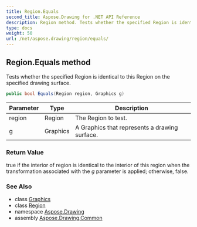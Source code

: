 ```yaml
---
title: Region.Equals
second_title: Aspose.Drawing for .NET API Reference
description: Region method. Tests whether the specified Region is identical to this Region on the specified drawing surface
type: docs
weight: 50
url: /net/aspose.drawing/region/equals/
---
```

## Region.Equals method

Tests whether the specified Region is identical to this Region on the specified drawing surface.

```csharp
public bool Equals(Region region, Graphics g)
```

| Parameter | Type | Description |
| --- | --- | --- |
| region | Region | The Region to test. |
| g | Graphics | A Graphics that represents a drawing surface. |

### Return Value

true if the interior of region is identical to the interior of this region when the transformation associated with the *g* parameter is applied; otherwise, false.

### See Also

* class [Graphics](../../graphics/)
* class [Region](../)
* namespace [Aspose.Drawing](../../region/)
* assembly [Aspose.Drawing.Common](../../../)


